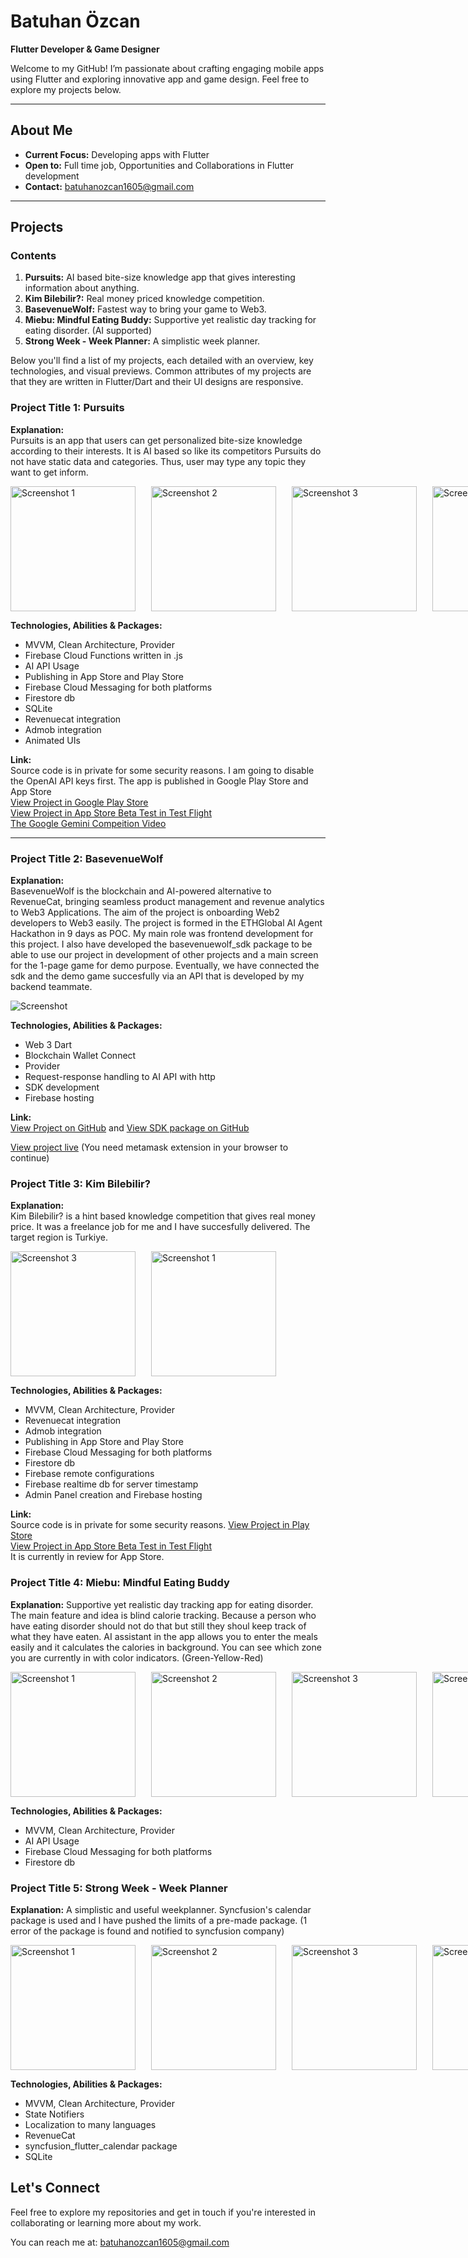 
# Batuhan Özcan

**Flutter Developer & Game Designer**

Welcome to my GitHub! I’m passionate about crafting engaging mobile apps using Flutter and exploring innovative app and game design. Feel free to explore my projects below.

---

## About Me

- **Current Focus:** Developing apps with Flutter
- **Open to:** Full time job,  Opportunities and Collaborations in Flutter development
- **Contact:** [batuhanozcan1605@gmail.com](mailto:batuhanozcan1605@gmail.com)

---

## Projects

### Contents

1. **Pursuits:** AI based bite-size knowledge app that gives interesting information about anything.
2. **Kim Bilebilir?:** Real money priced knowledge competition.
3. **BasevenueWolf:** Fastest way to bring your game to Web3.
4. **Miebu: Mindful Eating Buddy:** Supportive yet realistic day tracking for eating disorder. (AI supported)
5. **Strong Week - Week Planner:** A simplistic week planner.
 
Below you'll find a list of my projects, each detailed with an overview, key technologies, and visual previews. Common attributes of my projects are that they are written in Flutter/Dart and their UI designs are responsive.

### Project Title 1: Pursuits
**Explanation:**  
Pursuits is an app that users can get personalized bite-size knowledge according to their interests. It is AI based so like its competitors Pursuits do not have static data and categories. Thus, user may type any topic they want to get inform.

<div style="display: flex; gap: 25px;">
  <img src="images/pursuits_ss_1.jpeg" alt="Screenshot 1" width="200">
  <img src="images/pursuits_ss_2.jpeg" alt="Screenshot 2" width="200">
  <img src="images/pursuits_ss_3.jpeg" alt="Screenshot 3" width="200">
  <img src="images/pursuits_ss_4.jpeg" alt="Screenshot 3" width="200">
</div>

**Technologies, Abilities & Packages:**  
- MVVM, Clean Architecture, Provider
- Firebase Cloud Functions written in .js
- AI API Usage
- Publishing in App Store and Play Store
- Firebase Cloud Messaging for both platforms
- Firestore db
- SQLite
- Revenuecat integration
- Admob integration
- Animated UIs

**Link:**  
Source code is in private for some security reasons. I am going to disable the OpenAI API keys first.
The app is published in Google Play Store and App Store<br>
[View Project in Google Play Store](https://play.google.com/store/apps/details?id=com.batuhanozcan1605.daily_trivia)  
[View Project in App Store Beta Test in Test Flight](https://testflight.apple.com/join/agfJUekn)  
[The Google Gemini Compeition Video](https://www.youtube.com/watch?v=Ha5qZPvW2OA) 

---

### Project Title 2: BasevenueWolf
**Explanation:**  
BasevenueWolf is the blockchain and AI-powered alternative to RevenueCat, bringing seamless product management and revenue analytics to Web3 Applications.
The aim of the project is onboarding Web2 developers to Web3 easily.
The project is formed in the ETHGlobal AI Agent Hackathon in 9 days as POC.
My main role was frontend development for this project. I also have developed the basevenuewolf_sdk package to be able to use our project in development of other projects and a main screen for the 1-page game for demo purpose. Eventually, we have connected the sdk and the demo game succesfully via an API that is developed by my backend teammate. 

![Screenshot](images/main_screen.png)

**Technologies, Abilities & Packages:**  
- Web 3 Dart
- Blockchain Wallet Connect
- Provider
- Request-response handling to AI API with http
- SDK development
- Firebase hosting  

**Link:**  
[View Project on GitHub](https://github.com/batuhanozcan1605/basevenue_wolf) and
[View SDK package on GitHub](https://github.com/batuhanozcan1605/basevenue_wolf_sdk)

[View project live](https://basevenuewolf.web.app/) (You need metamask extension in your browser to continue)

### Project Title 3: Kim Bilebilir?
**Explanation:**  
Kim Bilebilir? is a hint based knowledge competition that gives real money price. It was a freelance job for me and I have succesfully delivered. The target region is Turkiye.

 <div style="display: flex; gap: 25px;">
  <img src="images/kimbilebilir_ss_game_screen.png" alt="Screenshot 3" width="200">
  <img src="images/kimbilebilir_ss2.png" alt="Screenshot 1" width="200">
</div>


**Technologies, Abilities & Packages:**  
- MVVM, Clean Architecture, Provider
- Revenuecat integration
- Admob integration
- Publishing in App Store and Play Store
- Firebase Cloud Messaging for both platforms
- Firestore db
- Firebase remote configurations
- Firebase realtime db for server timestamp
- Admin Panel creation and Firebase hosting 

**Link:**  
Source code is in private for some security reasons.
[View Project in Play Store](https://play.google.com/store/apps/details?id=com.hilmican55.kimbilebilir) <br>
[View Project in App Store Beta Test in Test Flight](https://testflight.apple.com/join/aWkXThxy) <br>
It is currently in review for App Store. 


### Project Title 4: Miebu: Mindful Eating Buddy

**Explanation:** 
Supportive yet realistic day tracking app for eating disorder. The main feature and idea is blind calorie tracking. Because a person who have eating disorder should not do that but still they shoul keep track of what they have eaten. AI assistant in the app allows you to enter the meals easily and it calculates the calories in background. You can see which zone you are currently in with color indicators. (Green-Yellow-Red)

<div style="display: flex; gap: 25px;">
  <img src="images/miebu_ss_1.jpeg" alt="Screenshot 1" width="200">
  <img src="images/miebu_ss_2.jpeg" alt="Screenshot 2" width="200">
  <img src="images/miebu_ss_3.jpeg" alt="Screenshot 3" width="200">
  <img src="images/miebu_ss_4.jpeg" alt="Screenshot 3" width="200">
</div>

**Technologies, Abilities & Packages:**  
- MVVM, Clean Architecture, Provider
- AI API Usage
- Firebase Cloud Messaging for both platforms
- Firestore db

### Project Title 5: Strong Week - Week Planner

**Explanation:** 
A simplistic and useful weekplanner. Syncfusion's calendar package is used and I have pushed the limits of a pre-made package. (1 error of the package is found and notified to syncfusion company)

<div style="display: flex; gap: 25px;">
  <img src="images/strongweek_ss_1.png" alt="Screenshot 1" width="200">
  <img src="images/strongweek_ss_2.png" alt="Screenshot 2" width="200">
  <img src="images/strongweek_ss_3.png" alt="Screenshot 3" width="200">
  <img src="images/strongweek_ss_4.png" alt="Screenshot 3" width="200">
</div>

**Technologies, Abilities & Packages:**  
- MVVM, Clean Architecture, Provider
- State Notifiers
- Localization to many languages
- RevenueCat
- syncfusion_flutter_calendar package
- SQLite

## Let's Connect

Feel free to explore my repositories and get in touch if you're interested in collaborating or learning more about my work.

You can reach me at: [batuhanozcan1605@gmail.com](mailto:batuhanozcan1605@gmail.com)
